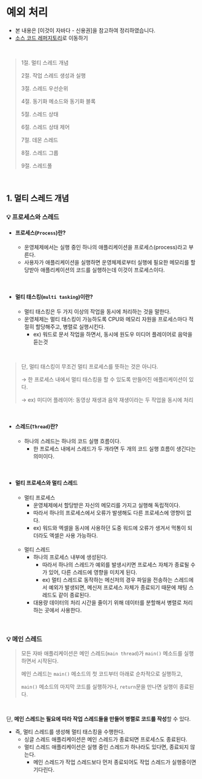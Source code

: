 # 예외 처리

- 본 내용은 [이것이 자바다 - 신용권]을 참고하여 정리하였습니다.
- [소스 코드 레퍼지토리](https://github.com/2dongyeop/thisisjava)로 이동하기

<br/>

> 1절. 멀티 스레드 개념
>
> 2절. 작업 스레드 생성과 실행
>
> 3절. 스레드 우선순위
> 
> 4절. 동기화 메소드와 동기화 블록
>
> 5절. 스레드 상태
>
> 6절. 스레드 상태 제어
> 
> 7절. 데몬 스레드
> 
> 8절. 스레드 그룹
>
> 9절. 스레드풀

<br/>

## 1. 멀티 스레드 개념
### 💡 프로세스와 스레드
- #### 프로세스(`Process`)란?
    - 운영체제에서는 실행 중인 하나의 애플리케이션을 프로세스(process)라고 부른다. 
    - 사용자가 애플리케이션을 실행하면 운영체제로부터 실행에 필요한 메모리를 할당받아 애플리케이션의 코드를 실행하는데 이것이 프로세스이다.

<br/>

- #### 멀티 태스킹(`multi tasking`)이란?
    - 멀티 태스킹은 두 가지 이상의 작업을 동시에 처리하는 것을 말한다.
    - 운영체제는 멀티 태스킹이 가능하도록 CPU와 메모리 자원을 프로세스마다 적절히 할당해주고, 병렬로 실행시킨다. 
        - ex) 워드로 문서 작업을 하면서, 동시에 원도우 미디어 플레이어로 음악을 듣는것

<br/>

> 단, 멀티 태스킹이 무조건 멀티 프로세스를 뜻하는 것은 아니다.
> 
> → 한 프로세스 내에서 멀티 태스킹을 할 수 있도록 만들어진 애플리케이션이 있다.
>
> → ex) 미디어 플레이어: 동영상 재생과 음악 재생이라는 두 작업을 동시에 처리

<br/>

- #### 스레드(`Thread`)란?
    - 하나의 스레드는 하나의 코드 실행 흐름이다.
        -  한 프로세스 내에서 스레드가 두 개라면 두 개의 코드 실행 흐름이 생긴다는 의미이다.

<br/>

- #### 멀티 프로세스와 멀티 스레드
    - 멀티 프로세스
        - 운영체제에서 할당받은 자신의 메모리를 가지고 실행해 독립적이다.
        - 따라서 하나의 프로세스에서 오류가 발생해도 다른 프로세스에 영향이 없다.
        - ex) 워드와 엑셀을 동시에 사용하던 도중 워드에 오류가 생겨서 먹통이 되더라도 엑셀은 사용 가능하다.

    <br/>

    - 멀티 스레드
        - 하나의 프로세스 내부에 생성된다.
            - 따라서 하나의 스레드가 예외를 발생시키면 프로세스 자체가 종료될 수가 있어, 다른 스레드에 영향을 미치게 된다.
            - ex) 멀티 스레드로 동작하는 메신저의 경우 파일을 전송하는 스레드에서 예외가 발생되면, 메신저 프로세스 자체가 종료되기 때문에 채팅 스레드도 같이 종료된다.
        - 대용량 데이터의 처리 시간을 줄이기 위해 데이터를 분할해서 병렬로 처리하는 곳에서 사용한다.

<br/>

### 💡 메인 스레드
> 모든 자바 애플리케이션은 메인 스레드(`main thread`)가 `main()` 메소드를 실행하면서 시작된다. 
>
> 메인 스레드는 `main()` 메소드의 첫 코드부터 아래로 순차적으로 실행하고, 
> 
> `main()` 메소드의 마지막 코드를 실행하거나, `return`문을 만나면 실행이 종료된다.

<br/>

단, **메인 스레드는 필요에 따라 작업 스레드들을 만들어 병렬로 코드를 작성**할 수 있다. 
- 즉, 멀티 스레드를 생성해 멀티 태스킹을 수행한다.
    - 싱글 스레드 애플리케이션은 메인 스레드가 종료되면 프로세스도 종료된다.
    - 멀티 스레드 애플리케이션은 실행 중인 스레드가 하나라도 있다면, 종료되지 않는다.
        - 메인 스레드가 작업 스레드보다 먼저 종료되어도 작업 스레드가 실행중이면 기다린다.

<br/>

